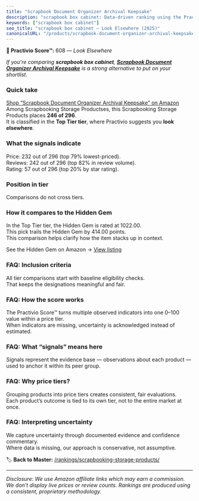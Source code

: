 ```yaml
---
title: "Scrapbook Document Organizer Archival Keepsake"
description: "scrapbook box cabinet: Data-driven ranking using the Practivio Score™. Positioned by quality, value, demand, findability, momentum."
keywords: ["scrapbook box cabinet"]
seo_title: "scrapbook box cabinet — Look Elsewhere (2025)"
canonicalURL: "/products/scrapbook-document-organizer-archival-keepsake-B0D63DDSF9/"
---
```


**🚫 Practivio Score™:** 608 — _Look Elsewhere_


*If you're comparing **scrapbook box cabinet**, **[Scrapbook Document Organizer Archival Keepsake](https://www.amazon.com/dp/B0D63DDSF9?tag=practivio-20)** is a strong alternative to put on your shortlist.*
### Quick take
[Shop “Scrapbook Document Organizer Archival Keepsake” on Amazon](https://www.amazon.com/dp/B0D63DDSF9?tag=practivio-20)
Among Scrapbooking Storage Productses, this Scrapbooking Storage Products places **246 of 296**.  
It is classified in the **Top Tier tier**, where Practivio suggests you **look elsewhere**.

### What the signals indicate
Price: 232 out of 296 (top 79% lowest-priced).  
Reviews: 242 out of 296 (top 82% in review volume).  
Rating: 57 out of 296 (top 20% by star rating).  

### Position in tier
Comparisons do not cross tiers.

### How it compares to the Hidden Gem
In the Top Tier tier, the Hidden Gem is rated at 1022.00.  
This pick trails the Hidden Gem by 414.00 points.  
This comparison helps clarify how the item stacks up in context.  

See the Hidden Gem on Amazon → [View listing](https://www.amazon.com/dp/B08V21RXFY?tag=practivio-20)

### FAQ: Inclusion criteria
All tier comparisons start with baseline eligibility checks.  
That keeps the designations meaningful and fair.

### FAQ: How the score works
The Practivio Score™ turns multiple observed indicators into one 0–100 value within a price tier.  
When indicators are missing, uncertainty is acknowledged instead of estimated.

### FAQ: What “signals” means here
Signals represent the evidence base — observations about each product — used to anchor it within its peer group.

### FAQ: Why price tiers?
Grouping products into price tiers creates consistent, fair evaluations.  
Each product’s outcome is tied to its own tier, not to the entire market at once.

### FAQ: Interpreting uncertainty
We capture uncertainty through documented evidence and confidence commentary.  
Where data is missing, our approach is conservative, not assumptive.


🏷️ **Back to Master:** [/rankings/scrapbooking-storage-products/](/rankings/scrapbooking-storage-products/)

---
_Disclosure: We use Amazon affiliate links which may earn a commission. We don’t display live prices or review counts. Rankings are produced using a consistent, proprietary methodology._
